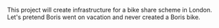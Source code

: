 This project will create infrastructure for a bike share scheme in London. Let's pretend Boris went on vacation and never created a Boris bike.
